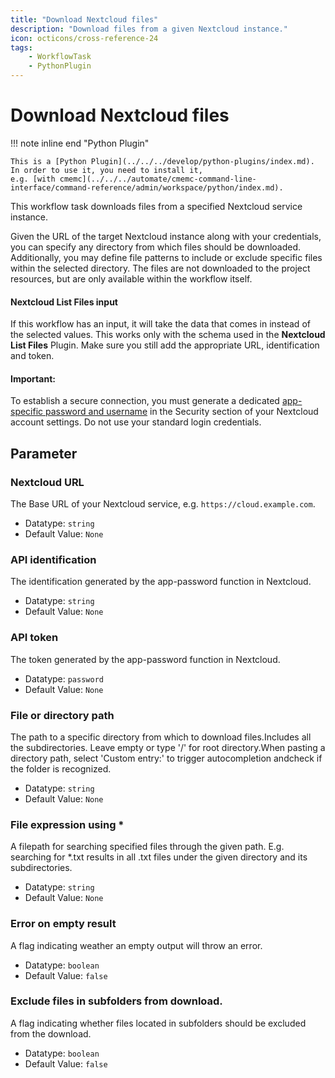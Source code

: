 ```yaml
---
title: "Download Nextcloud files"
description: "Download files from a given Nextcloud instance."
icon: octicons/cross-reference-24
tags: 
    - WorkflowTask
    - PythonPlugin
---
```

# Download Nextcloud files
<!-- This file was generated - DO NOT CHANGE IT MANUALLY -->

!!! note inline end "Python Plugin"

    This is a [Python Plugin](../../../develop/python-plugins/index.md).
    In order to use it, you need to install it,
    e.g. [with cmemc](../../../automate/cmemc-command-line-interface/command-reference/admin/workspace/python/index.md).


This workflow task downloads files from a specified Nextcloud service instance.

Given the URL of the target Nextcloud instance along with your credentials, you can specify any
directory from which files should be downloaded. Additionally, you may define file patterns to
include or exclude specific files within the selected directory. The files are not downloaded to the
project resources, but are only available within the workflow itself.

#### Nextcloud List Files input
If this workflow has an input, it will take the data that comes in instead of the selected values.
This works only with the schema used in the **Nextcloud List Files** Plugin.
Make sure you still add the appropriate URL, identification and token.

#### Important:
To establish a secure connection, you must generate a dedicated [app-specific password and username](https://docs.nextcloud.com/server/latest/user_manual/de/session_management.html)
in the Security section of your Nextcloud account settings. Do not use your standard login
credentials.
    

## Parameter

### Nextcloud URL

The Base URL of your Nextcloud service, e.g. `https://cloud.example.com`.

- Datatype: `string`
- Default Value: `None`



### API identification

The identification generated by the app-password function in Nextcloud.

- Datatype: `string`
- Default Value: `None`



### API token

The token generated by the app-password function in Nextcloud.

- Datatype: `password`
- Default Value: `None`



### File or directory path

The path to a specific directory from which to download files.Includes all the subdirectories. Leave empty or type '/' for root directory.When pasting a directory path, select 'Custom entry:' to trigger autocompletion andcheck if the folder is recognized.

- Datatype: `string`
- Default Value: `None`



### File expression using *

A filepath for searching specified files through the given path. E.g. searching for *.txt results in all .txt files under the given directory and its subdirectories.

- Datatype: `string`
- Default Value: `None`



### Error on empty result

A flag indicating weather an empty output will throw an error.

- Datatype: `boolean`
- Default Value: `false`



### Exclude files in subfolders from download.

A flag indicating whether files located in subfolders should be excluded from the download.

- Datatype: `boolean`
- Default Value: `false`



